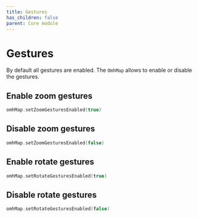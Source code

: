```yaml
---
title: Gestures
has_children: false
parent: Core module
---
```


# Gestures

By default all gestures are enabled.
The `OmhMap` allows to enable or disable the gestures.

## Enable zoom gestures

```kotlin
omhMap.setZoomGesturesEnabled(true)
```

## Disable zoom gestures

```kotlin
omhMap.setZoomGesturesEnabled(false)
```

## Enable rotate gestures

```kotlin
omhMap.setRotateGesturesEnabled(true)
```

## Disable rotate gestures

```kotlin
omhMap.setRotateGesturesEnabled(false)
```
